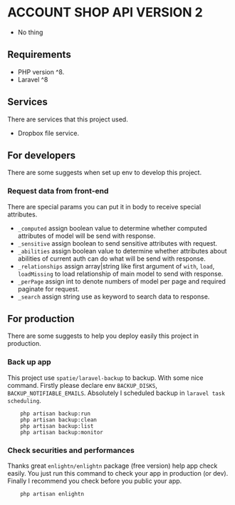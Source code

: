 # ACCOUNT SHOP API VERSION 2

- No thing

## Requirements

- PHP version ^8.
- Laravel ^8

## Services

There are services that this project used.

- Dropbox file service.

## For developers

There are some suggests when set up env to develop this project.

### Request data from front-end

There are special params you can put it in body to receive special attributes.

- `_computed` assign boolean value to determine whether computed attributes of model will be send with response.
- `_sensitive` assign boolean to send sensitive attributes with request.
- `_abilities` assign boolean value to determine whether attributes about abilities of current auth can do what will be send with response.
- `_relationships` assign array|string like first argument of `with`, `load`, `loadMissing` to load relationship of main model to send with response.
- `_perPage` assign int to denote numbers of model per page and required paginate for request.
- `_search` assign string use as keyword to search data to response.
  
## For production

There are some suggests to help you deploy easily this project in production.

### Back up app

This project use `spatie/laravel-backup` to backup. With some nice command.
Firstly please declare env `BACKUP_DISKS`, `BACKUP_NOTIFIABLE_EMAILS`. Absolutely I scheduled backup in `laravel task scheduling`.

``` command
    php artisan backup:run
    php artisan backup:clean
    php artisan backup:list
    php artisan backup:monitor
```

### Check securities and performances

Thanks great `enlightn/enlightn` package (free version) help app check easily. You just run this command to check your app in production (or dev). Finally I recommend you check before you public your app.

``` command
    php artisan enlightn
```

